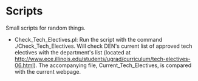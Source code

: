 Scripts
=======

Small scripts for random things.

* Check_Tech_Electives.pl: Run the script with the command ./Check_Tech_Electives.  Will check DEN's current list of approved tech electives with the department's list (located at http://www.ece.illinois.edu/students/ugrad/curriculum/tech-electives-06.html).  The accompanying file, Current_Tech_Electives, is compared with the current webpage.
